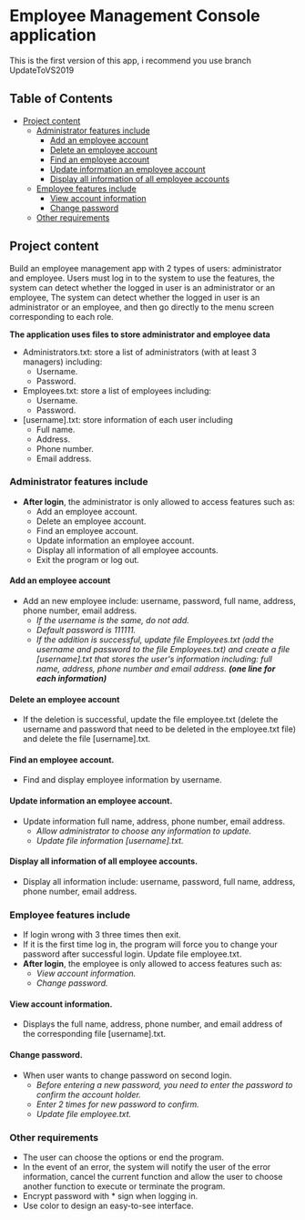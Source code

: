 # Employee Management Console application 
This is the first version of this app, i recommend you use branch UpdateToVS2019

## Table of Contents
* [Project content](#Project-content)
	* [Administrator features include](#Administrator-features-include)
		* [Add an employee account](#Add-an-employee-account)
		* [Delete an employee account](#Delete-an-employee-account)
		* [Find an employee account](#Find-an-employee-account)
		* [Update information an employee account](#Update-information-an-employee-account)
		* [Display all information of all employee accounts](#Display-all-information-of-all-employee-accounts)
	* [Employee features include](#Employee-features-include)
		* [View account information](#View-account-information)
		* [Change password](#Change-password)
	* [Other requirements](#Other-requirements)

## Project content
Build an employee management app with 2 types of users: administrator and employee. Users must log in to the system to use the features, the system can detect whether the logged in user is an administrator or an employee, The system can detect whether the logged in user is an administrator or an employee, and then go directly to the menu screen corresponding to each role.

**The application uses files to store administrator and employee data**
* Administrators.txt: store a list of administrators (with at least 3 managers) including:
	* Username.
	* Password.
* Employees.txt: store a list of employees including:
	* Username.
	* Password.
* [username].txt: store information of each user including
	* Full name.
	* Address.
	* Phone number.
	* Email address.
### Administrator features include
* **After login**, the administrator is only allowed to access features such as:
	* Add an employee account.
	* Delete an employee account.
	* Find an employee account.
	* Update information an employee account.
	* Display all information of all employee accounts.
	* Exit the program or log out.
#### Add an employee account
* Add an new employee include: username, password, full name, address, phone number, email address.
	* *If the username is the same, do not add.*
	* *Default password is 111111.*
	* *If the addition is successful, update file Employees.txt (add the username and password to the file Employees.txt) and create a file [username].txt that stores the user's information including: full name, address, phone number and email address. **(one line for each information)***
#### Delete an employee account
* If the deletion is successful, update the file employee.txt (delete the username and password that need to be deleted in the employee.txt file) and delete the file [username].txt.
#### Find an employee account.
* Find and display employee information by username.
#### Update information an employee account.
* Update information full name, address, phone number, email address.
	* *Allow administrator to choose any information to update.*
	* *Update file information [username].txt.*
#### Display all information of all employee accounts.
* Display all information include: username, password, full name, address, phone number, email address.
### Employee features include
* If login wrong with 3 three times then exit.
* If it is the first time log in, the program will force you to change your password after successful login. Update file employee.txt.
* **After login**, the employee is only allowed to access features such as:
	* *View account information.*
	* *Change password.*
#### View account information.
* Displays the full name, address, phone number, and email address of the corresponding file [username].txt.
#### Change password.
* When user wants to change password on second login.
	* *Before entering a new password, you need to enter the password to confirm the account holder.*
	* *Enter 2 times for new password to confirm.*
	* *Update file employee.txt.*
### Other requirements
* The user can choose the options or end the program.
* In the event of an error, the system will notify the user of the error information, cancel the current function and allow the user to choose another function to execute or terminate the program.
* Encrypt password with * sign when logging in.
* Use color to design an easy-to-see interface.
## 


